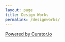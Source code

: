 ```yaml
---
layout: page
title: Design Works
permalink: /designworks/
---
```



<!-- Place <div> tag where you want the feed to appear -->
<div id="curator-feed-default-feed-layout"><a href="https://curator.io" target="_blank" class="crt-logo crt-tag">Powered by Curator.io</a></div>
<!-- The Javascript can be moved to the end of the html page before the </body> tag -->
<script type="text/javascript">
/* curator-feed-default-feed-layout */
(function(){
var i, e, d = document, s = "script";i = d.createElement("script");i.async = 1;
i.src = "https://cdn.curator.io/published/d548ea14-fa66-4ebb-be4b-3d8441a95625.js";
e = d.getElementsByTagName(s)[0];e.parentNode.insertBefore(i, e);
})();
</script>